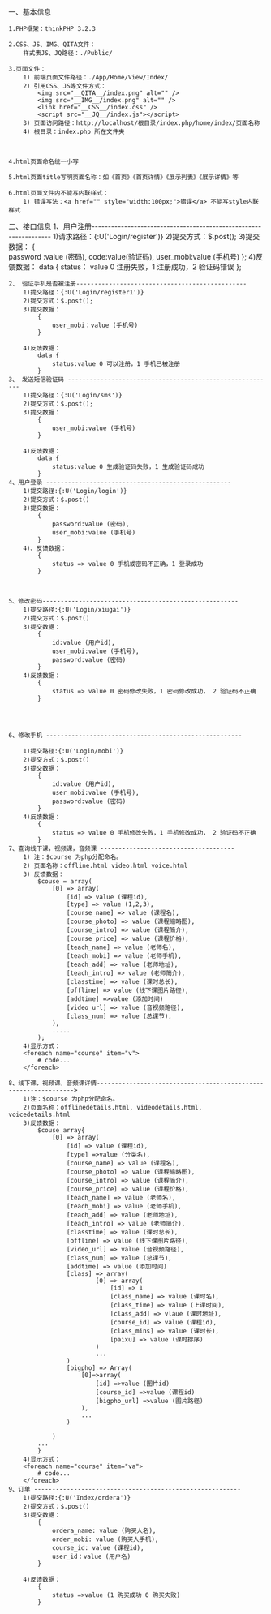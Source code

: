 一、基本信息

    1.PHP框架：thinkPHP 3.2.3

    2.CSS、JS、IMG、QITA文件：
        样式表JS、JQ路径：./Public/

    3.页面文件：
        1) 前端页面文件路径：./App/Home/View/Index/
        2) 引用CSS、JS等文件方式：
            <img src="__QITA__/index.png" alt="" />
            <img src="__IMG__/index.png" alt="" />
            <link href="__CSS__/index.css" />
            <script src="__JQ__/index.js"></script>
        3) 页面访问路径：http://localhost/根目录/index.php/home/index/页面名称
        4) 根目录：index.php 所在文件夹



    4.html页面命名统一小写

    5.html页面title写明页面名称：如《首页》《首页详情》《展示列表》《展示详情》等

    6.html页面文件内不能写内联样式：
        1) 错误写法：<a href="" style="width:100px;">错误</a> 不能写style内联样式

<!-- ------------------------------------------------------------------- -->

二、接口信息
	1、用户注册-----------------------------------------------------------------
		1)请求路径：{:U('Login/register')}
		2)提交方式：$.post();
		3)提交数据：
			{	
				password :value (密码),
				code:value(验证码),
				user_mobi:value (手机号)
			};
		4)反馈数据：
			data {
				status： value 0 注册失败，1 注册成功，2 验证码错误
			};
	
	2、 验证手机是否被注册-----------------------------------------------
		1)提交路径：{:U('Login/register1')}
		2)提交方式：$.post();
		3)提交数据：
			{	
				user_mobi：value (手机号)
			}
		
		4)反馈数据：
			data {
				status:value 0 可以注册，1 手机已被注册
			}
	3、 发送短信验证码 ---------------------------------------------------------
		1)提交路径：{:U('Login/sms')}
		2)提交方式：$.post();
		3)提交数据：
			{	
				user_mobi:value (手机号)
			}
		
		4)反馈数据：
			data {
				status:value 0 生成验证码失败，1 生成验证码成功
			}
	4、用户登录 ---------------------------------------------------
		1)提交路径:{:U('Login/login')}
		2)提交方式：$.post()
		3)提交数据：
			{	
				password:value (密码),
				user_mobi:value (手机号)
			}
		4)、反馈数据：
			{
				status => value 0 手机或密码不正确，1 登录成功
			}



	5、修改密码------------------------------------------------------
		1)提交路径:{:U('Login/xiugai')}
		2)提交方式：$.post()
		3)提交数据：
			{	
				id:value (用户id),
				user_mobi:value (手机号),
				password:value (密码)
			}
		4)反馈数据：
			{
				status => value 0 密码修改失败，1 密码修改成功， 2 验证码不正确
			}




	6、修改手机 ------------------------------------------------------

		1)提交路径:{:U('Login/mobi')}
		2)提交方式：$.post()
		3)提交数据：
			{	
				id:value (用户id),
				user_mobi:value (手机号),
				password:value (密码)
			}
		4)反馈数据：
			{
				status => value 0 手机修改失败，1 手机修改成功， 2 验证码不正确
			}
	7、查询线下课，视频课，音频课 -------------------------------------
		1) 注：$course 为php分配命名。
        2) 页面名称：offline.html video.html voice.html
        3) 反馈数据：
			$couse = array(	
				[0] => array(
		            [id] => value (课程id),
		            [type] => value (1,2,3),
		            [course_name] => value (课程名),
		            [course_photo] => value (课程缩略图),
		            [course_intro] => value (课程简介),
		            [course_price] => value (课程价格),
		            [teach_name] => value (老师名),
		            [teach_mobi] => value (老师手机),
		            [teach_add] => value (老师地址),
		            [teach_intro] => value (老师简介),
		            [classtime] => value (课时总长),
		            [offline] => value (线下课图片路径),
		            [addtime] =>value (添加时间)
		            [video_url] => value (音视频路径),
		            [class_num] => value (总课节),
		        ),
				.....
			);
		4)显示方式：
		<foreach name="course" item="v">
			# code...
		</foreach>
		
	8、线下课，视频课，音频课详情---------------------------------------------------------------->
		1)注：$course 为php分配命名。
        2)页面名称：offlinedetails.html, videodetails.html, voicedetails.html
        3)反馈数据：
			$couse array{	
				[0] => array(
		            [id] => value (课程id),
		            [type] =>value (分类名),
		            [course_name] => value (课程名),
		            [course_photo] => value (课程缩略图),
		            [course_intro] => value (课程简介),
		            [course_price] => value (课程价格),
		            [teach_name] => value (老师名),
		            [teach_mobi] => value (老师手机),
		            [teach_add] => value (老师地址),
		            [teach_intro] => value (老师简介),
		            [classtime] => value (课时总长),
		            [offline] => value (线下课图片路径),
		            [video_url] => value (音视频路径),
		            [class_num] => value (总课节),
		            [addtime] => value (添加时间)
		            [class] => array(
		                    [0] => array(
	                            [id] => 1
	                            [class_name] => value (课时名),
	                            [class_time] => value (上课时间),
	                            [class_add] => vlaue (课时地址),
	                            [course_id] => value (课程id),
	                            [class_mins] => value (课时长),
	                            [paixu] => value (课时排序)
	                        )
							...
	                )
					[bigpho] => Array(
						[0]=>array(
							[id] =>value (图片id)
							[course_id] =>value (课程id)
							[bigpho_url] =>value (图片路径)
						),
						...
	                )
				
		        )
			...
			}
		4)显示方式：
		<foreach name="course" item="va">
			# code...
		</foreach>
	9、订单 ---------------------------------------------------------
		1)提交路径:{:U('Index/ordera')}
		2)提交方式：$.post()
		3)提交数据：
			{	
				ordera_name: value (购买人名),
		        order_mobi: value (购买人手机),
		        course_id: value (课程id),
		        user_id：value (用户名)
			}
		
		4)反馈数据：
			{
				status =>value (1 购买成功 0 购买失败)
			}
